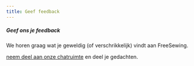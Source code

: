 ```yaml
---
title: Geef feedback
---
```


<Note>

##### Geef ons je feedback

We horen graag wat je geweldig (of verschrikkelijk) vindt aan FreeSewing.

[neem deel aan onze chatruimte](https://discord.freesewing.org/) en deel je gedachten.

</Note>
